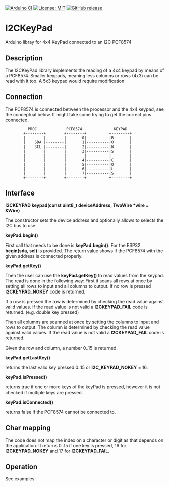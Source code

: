 
[![Arduino CI](https://github.com/RobTillaart/I2CKeyPad/workflows/Arduino%20CI/badge.svg)](https://github.com/marketplace/actions/arduino_ci)
[![License: MIT](https://img.shields.io/badge/license-MIT-green.svg)](https://github.com/RobTillaart/I2CKeyPad/blob/master/LICENSE)
[![GitHub release](https://img.shields.io/github/release/RobTillaart/I2CKeyPad.svg?maxAge=3600)](https://github.com/RobTillaart/I2CKeyPad/releases)

# I2CKeyPad

Arduino libray for 4x4 KeyPad connected to an I2C PCF8574 

## Description

The I2CKeyPad library implements the reading of a 4x4 keypad by means of a PCF8574.
Smaller keypads, meaning less columns or rows (4x3) can be read with it too.
A 5x3 keypad would require modification

## Connection

The PCF8574 is connected between the processor and the 4x4 keypad, see the conceptual
below. It might take some trying to get the correct pins connected.

```
          PROC             PCF8574              KEYPAD
        +--------+        +--------+          +--------+
        |        |        |       0|----------|R       |
        |    SDA |--------|       1|----------|O       |
        |    SCL |--------|       2|----------|W       |
        |        |        |       3|----------|S       |
        |        |        |        |          |        |
        |        |        |       4|----------|C       |
        |        |        |       5|----------|O       |
        |        |        |       6|----------|L       |
        |        |        |       7|----------|S       |
        +--------+        +--------+          +--------+ 
```


## Interface

**I2CKEYPAD keypad(const uint8_t deviceAddress, TwoWire \*wire = &Wire)**

The constructor sets the device address and optionally 
allows to selects the I2C bus to use.

**keyPad.begin()**

First call that needs to be done is **keyPad.begin()**. 
For the ESP32 **begin(sda, scl)** is provided.
The return value shows if the PCF8574 with the given address is connected properly.

**keyPad.getKey()**

Then the user can use the **keyPad.getKey()** to read values from the keypad.
The read is done in the following way:
First it scans all rows at once by setting all rows to input and all columns to output.
If no row is pressed **I2CKEYPAD_NOKEY** code is returned.

If a row is pressed the row is determined by checking the read value against valid values.
If the read value is not valid a **I2CKEYPAD_FAIL** code is returned. 
(e.g. double key pressed)

Then all columns are scanned at once by setting the columns to input and rows to output.
The column is determined by checking the read value against valid values.
If the read value is not valid a **I2CKEYPAD_FAIL** code is returned.

Given the row and column, a number 0..15 is returned.

**keyPad.getLastKey()**

returns the last valid key pressed 0..15 or **I2C_KEYPAD_NOKEY** = 16.

**keyPad.isPressed()**

returns true if one or more keys of the keyPad is pressed, 
however it is not checked if multiple keys are pressed.

**keyPad.isConnected()**

returns false if the PCF8574 cannot be connected to.


## Char mapping

The code does not map the index on a character or digit as that depends on the application.
It returns 0..15 if one key is pressed, 16 for **I2CKEYPAD_NOKEY** and 17 for **I2CKEYPAD_FAIL**.


## Operation

See examples

